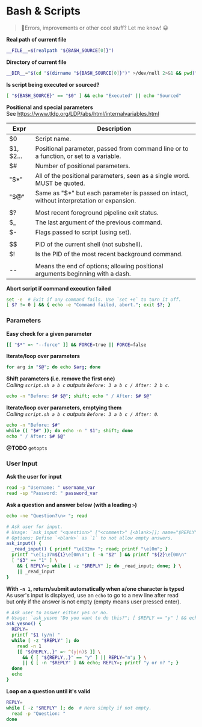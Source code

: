 # Bash & Scripts

> 👋Errors, improvements or other cool stuff? Let me know! 😀


**Real path of current file**
```bash
__FILE__=$(realpath "${BASH_SOURCE[0]}")
```

**Directory of current file**
```bash
__DIR__="$(cd "$(dirname "${BASH_SOURCE[0]}")" >/dev/null 2>&1 && pwd)"
```

**Is script being executed or sourced?**
```bash
[ "${BASH_SOURCE}" == "$0" ] && echo "Executed" || echo "Sourced"
```

**Positional and special parameters**  
See https://www.tldp.org/LDP/abs/html/internalvariables.html

| Expr    | Description                                                                               |
| ------- | ----------------------------------------------------------------------------------------- |
| $0      | Script name.                                                                              |
| $1, $2… | Positional parameter, passed from command line or to a function, or set to a variable.    |
| $#      | Number of positional parameters.                                                          |
| "$*"    | All of the positional parameters, seen as a single word. MUST be quoted.                  |
| "$@"    | Same as "$*" but each parameter is passed on intact, without interpretation or expansion. |
|         |                                                                                           |
| $?      | Most recent foreground pipeline exit status.                                              |
| $_      | The last argument of the previous command.                                                |
| $-      | Flags passed to script (using set).                                                       |
|         |                                                                                           |
| $$      | PID of the current shell (not subshell).                                                  |
| $!      | Is the PID of the most recent background command.                                         |
|         |                                                                                           |
| --      | Means the end of options; allowing positional arguments beginning with a dash.            |


**Abort script if command execution failed**
```bash
set -e  # Exit if any command fails. Use `set +e` to turn it off.
[ $? != 0 ] && { echo -e "Command failed, abort."; exit $?; }
```


### Parameters

**Easy check for a given parameter**
```bash
[[ "$*" =~ "--force" ]] && FORCE=true || FORCE=false
```

**Iterate/loop over parameters**
```bash
for arg in "$@"; do echo $arg; done
```

**Shift parameters (i.e. remove the first one)**  
_Calling `script.sh a b c` outputs `Before: 3 a b c / After: 2 b c`._

```bash
echo -n "Before: $# $@"; shift; echo " / After: $# $@"
```  

**Iterate/loop over parameters, emptying them**  
_Calling `script.sh a b c` outputs `Before: 3 a b c / After: 0`._

```bash
echo -n "Before: $#"
while (( "$#" )); do echo -n " $1"; shift; done
echo " / After: $# $@"
```

**@TODO** `getopts`


### User Input

**Ask the user for input**
```bash
read -p "Username: " username_var
read -sp "Password: " password_var
```

**Ask a question and answer below (with a leading `>`)**
```bash
echo -ne "Question?\n> "; read
```


```bash
# Ask user for input.
# Usage: `ask_input "<question>" ["<comment>" [<blank>]]; name="$REPLY"`
# Options: Define `<blank>` as `1` to not allow empty answers.
ask_input() {
  _read_input() { printf "\e[32m> "; read; printf "\e[0m"; }
  printf "\e[1;37m${1}\e[0m\n"; [ -n "$2" ] && printf "${2}\e[0m\n"
  [ "$3" == "1" ] \
    && { REPLY=; while [ -z "$REPLY" ]; do _read_input; done; } \
    || _read_input
}
```


**With `-n 1`, return/submit automatically when a/one character is typed**  
As user's input is displayed, use an `echo` to go to a new line after read  
but only if the answer is not empty (empty means user pressed enter).

```bash
# Ask user to answer either yes or no.
# Usage: `ask_yesno "Do you want to do this?"; [ $REPLY == "y" ] && echo "yes" || echo "no"`
ask_yesno() {
  REPLY=
  printf "$1 (y/n) "
  while [ -z "$REPLY" ]; do
    read -n 1
    [[ "${REPLY,,}" =~ ^(y|n)$ ]] \
      && { [ "${REPLY,,}" == "y" ] || REPLY="n"; } \
      || { [ -n "$REPLY" ] && echo; REPLY=; printf "y or n? "; }
  done
  echo
}
```

**Loop on a question until it's valid**
```bash
REPLY=
while [ -z "$REPLY" ]; do  # Here simply if not empty.
  read -p "Question: "
done
```
